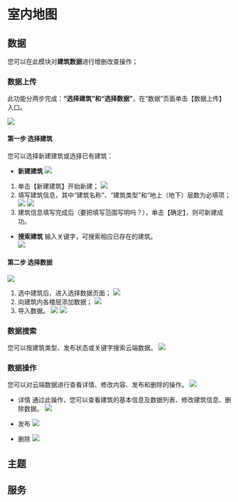 # **室内地图**

## **数据**

您可以在此模块对**建筑数据**进行增删改查操作；

### **数据上传**

此功能分两步完成：**“选择建筑”**和**“选择数据”**，在“数据”页面单击【数据上传】入口。

![](pic/%E6%95%B0%E6%8D%AE%E4%B8%8A%E4%BC%A0.png)

#### **第一步  选择建筑**

  您可以选择新建建筑或选择已有建筑：

- **新建建筑**
  ![](pic/%E5%AE%A4%E5%86%85%E5%9C%B0%E5%9B%BE-%E6%95%B0%E6%8D%AE-%E6%96%B0%E5%BB%BA%E5%BB%BA%E7%AD%91.gif)

1. 单击【新建建筑】开始新建；
   ![](pic/%E6%96%B0%E5%BB%BA%E5%BB%BA%E7%AD%91.png)
2. 填写建筑信息，其中“建筑名称”、“建筑类型”和“地上（地下）层数为必填项；
   ![](pic/%E5%BB%BA%E7%AD%91%E5%9F%BA%E6%9C%AC%E4%BF%A1%E6%81%AF.png)
   ![](pic/%E5%BB%BA%E7%AD%91%E6%9B%B4%E5%A4%9A%E4%BF%A1%E6%81%AF.png)
3. 建筑信息填写完成后（要把填写范围写明吗？），单击【确定】，则可新建成功。

- **搜索建筑**
    输入关键字，可搜索相应已存在的建筑。\
  ![](pic/%E6%90%9C%E7%B4%A2%E5%BB%BA%E7%AD%91.gif)

#### **第二步  选择数据**

![](pic/%E9%80%89%E6%8B%A9%E6%95%B0%E6%8D%AE.gif)

1. 选中建筑后，进入选择数据页面；
   ![](pic/%E8%BF%9B%E5%85%A5%E9%80%89%E6%8B%A9%E6%95%B0%E6%8D%AE.png)
2. 向建筑内各楼层添加数据；
   ![](pic/%E9%80%89%E6%8B%A9%E6%95%B0%E6%8D%AE.png)
3. 导入数据。
   ![](pic/%E5%AF%BC%E5%85%A5%E6%95%B0%E6%8D%AE.png)
   ![](pic/%E4%B8%8A%E4%BC%A0%E6%88%90%E5%8A%9F.png)

### **数据搜索**

您可以按建筑类型、发布状态或关键字搜索云端数据。
![](pic/%E6%95%B0%E6%8D%AE%E6%90%9C%E7%B4%A2.gif)

### **数据操作**

您可以对云端数据进行查看详情、修改内容、发布和删除的操作。
![](pic/%E6%93%8D%E4%BD%9C%E6%95%B0%E6%8D%AE.png)

- 详情
  通过此操作，您可以查看建筑的基本信息及数据列表、修改建筑信息、删除数据。
  ![](pic/%E6%95%B0%E6%8D%AE%E8%AF%A6%E6%83%85.gif)

- 发布
  ![](pic/%E5%8F%91%E5%B8%83%E6%95%B0%E6%8D%AE.gif)

- 删除
  ![](pic/%E5%88%A0%E9%99%A4%E6%95%B0%E6%8D%AE.gif)

## **主题**

## **服务**
